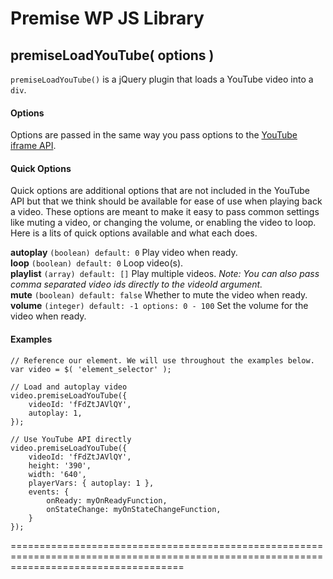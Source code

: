 # Premise WP JS Library #

## premiseLoadYouTube( options ) ##

`premiseLoadYouTube()` is a jQuery plugin that loads a YouTube video into a `div`. 

#### Options ####

Options are passed in the same way you pass options to the [YouTube iframe API](https://developers.google.com/youtube/iframe_api_reference).

#### Quick Options ####

Quick options are additional options that are not included in the YouTube API but that we think should be available for ease of use when playing back a video. These options are meant to make it easy to pass common settings like muting a video, or changing the volume, or enabling the video to loop. Here is a lits of quick options available and what each does.

**autoplay** `(boolean) default: 0` Play video when ready.  
**loop** `(boolean) default: 0` Loop video(s).  
**playlist** `(array) default: []` Play multiple videos. *Note: You can also pass comma separated video ids directly to the videoId argument.*  
**mute** `(boolean) default: false` Whether to mute the video when ready.  
**volume** `(integer) default: -1 options: 0 - 100` Set the volume for the video when ready.  

#### Examples ####

```JS
// Reference our element. We will use throughout the examples below.
var video = $( 'element_selector' );

// Load and autoplay video
video.premiseLoadYouTube({
	videoId: 'fFdZtJAVlQY', 
	autoplay: 1, 
});

// Use YouTube API directly
video.premiseLoadYouTube({
	videoId: 'fFdZtJAVlQY',
	height: '390', 
	width: '640', 
	playerVars: { autoplay: 1 }, 
	events: {
		onReady: myOnReadyFunction,
		onStateChange: myOnStateChangeFunction,
	}
});
```

==========================================================================================================================================
